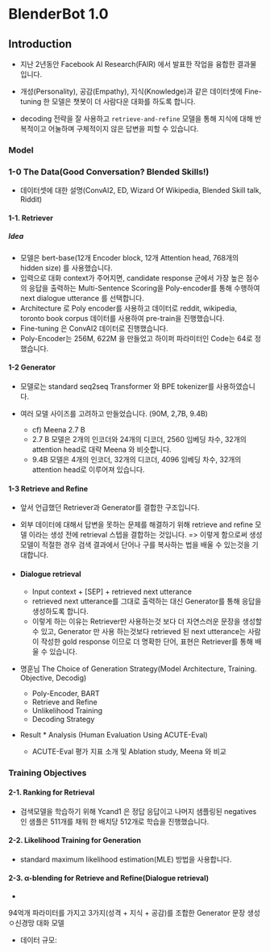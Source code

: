 # BlenderBot 1.0



## Introduction

* 지난 2년동안 Facebook AI Research(FAIR) 에서 발표한 작업을 융합한 결과물입니다.

* 개성(Personality), 공감(Empathy), 지식(Knowledge)과 같은 데이터셋에 Fine-tuning 한 모델은 챗봇이 더 사람다운 대화를 하도록 합니다.
* decoding 전략을 잘 사용하고 `retrieve-and-refine` 모델을 통해 지식에 대해 반복적이고 어눌하며 구체적이지 않은 답변을 피할 수 있습니다.



### Model

### 1-0 The Data(Good Conversation? Blended Skills!)

* 데이터셋에 대한 설명(ConvAI2, ED, Wizard Of Wikipedia, Blended Skill talk, Riddit)

#### 1-1. Retriever

##### Idea

* 모델은 bert-base(12개 Encoder block, 12개 Attention head, 768개의 hidden size) 를 사용했습니다.
* 입력으로 대화 context가 주어지면, candidate response 군에서 가장 높은 점수의 응답을 출력하는 Multi-Sentence Scoring을 Poly-encoder를 통해 수행하여 next dialogue utterance 를 선택합니다.
* Architecture 로 Poly encoder를 사용하고 데이터로 reddit, wikipedia, toronto book corpus 데이터를 사용하여 pre-train을 진행했습니다.
* Fine-tuning 은 ConvAI2 데이터로 진행했습니다. 
* Poly-Encoder는 256M, 622M 을 만들었고 하이퍼 파라미터인 Code는 64로 정했습니다.

  



#### 1-2 Generator

* 모델로는 standard seq2seq Transformer 와 BPE tokenizer를 사용하였습니다. 

* 여러 모델 사이즈를 고려하고 만들었습니다. (90M, 2,7B, 9.4B)

  * cf) Meena 2.7 B
  * 2.7 B 모델은 2개의 인코더와 24개의 디코더, 2560 임베딩 차수, 32개의 attention head로 대략 Meena 와 비슷합니다.
  * 9.4B 모델은 4개의 인코더, 32개의 디코더, 4096 임베딩 차수, 32개의 attention head로 이루어져 있습니다.



#### 1-3 Retrieve and Refine

* 앞서 언급했던 Retriever과 Generator를 결합한 구조입니다.

* 외부 데이터에 대해서 답변을 못하는 문제를 해결하기 위해 retrieve and refine 모델 이라는 생성 전에 retrieval 스텝을 결합하는 것입니다. => 이렇게 함으로써 생성 모델이 적절한 경우 검색 결과에서 단어나 구를 복사하는 법을 배울 수 있는것을 기대합니다.

* #### Dialogue retrieval

  * Input context + [SEP] + retrieved next utterance
  * retrieved next utterance를 그대로 출력하는 대신 Generator를 통해 응답을 생성하도록 합니다.
  * 이렇게 하는 이유는 Retriever만 사용하는것 보다 더 자연스러운 문장을 생성할 수 있고, Generator 만 사용 하는것보다 retrieved 된 next utterance는 사람이 작성한 gold response 이므로 더 명확한 단어, 표현은 Retriever를 통해 배울 수 있습니다.



* 명훈님 The Choice of Generation Strategy(Model Architecture, Training. Objective, Decodig)
  * Poly-Encoder, BART
  * Retrieve and Refine
  * Unlikelihood Training
  * Decoding Strategy
* Result * Analysis (Human Evaluation Using ACUTE-Eval)
  * ACUTE-Eval 평가 지표 소개 및 Ablation study, Meena 와 비교



### Training Objectives

#### 2-1. Ranking for Retrieval

* 검색모델을 학습하기 위해 Ycand1 은 정답 응답이고 나머지 샘플링된 negatives 인 샘플은 511개를 채워 한 배치당 512개로 학습을 진행했습니다.

#### 2-2. Likelihood Training for Generation

* standard maximum likelihood estimation(MLE) 방법을 사용합니다.

#### 2-3. α-blending for Retrieve and Refine(Dialogue retrieval)

* 





94억개 파라미터를 가지고 3가지(성격 + 지식 + 공감)를 조합한 Generator 문장 생성 ㅇ신경망 대화 모델

* 데이터 규모:









